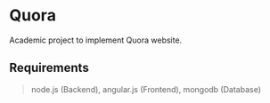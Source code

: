 # Quora
Academic project to implement Quora website.

## Requirements
> node.js (Backend),
> angular.js (Frontend),
> mongodb (Database)
